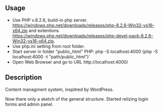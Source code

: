 ## Usage

- Use PHP v.8.2.6, build-in php server. https://windows.php.net/downloads/releases/php-8.2.6-Win32-vs16-x64.zip and extentions https://windows.php.net/downloads/releases/php-devel-pack-8.2.6-Win32-vs16-x64.zip.
- Use php.ini setting from root folder.
- Start server in folder "public_html" PHP: php -S localhost:4000 (php -S localhost:4000 -t "path/public_html")`
- Open Web Browser and go to URL http://localhost:4000/

## Description
Content managment system, inspitred by WordPress.

Now there only a sketch of the general structure.
Started relizing login forms and admin panel.
